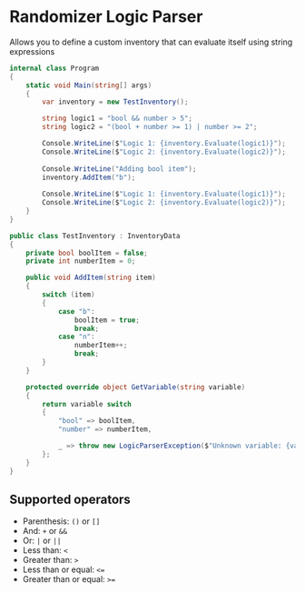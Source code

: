 # Randomizer Logic Parser

Allows you to define a custom inventory that can evaluate itself using string expressions

```cs
internal class Program
{
    static void Main(string[] args)
    {
        var inventory = new TestInventory();

        string logic1 = "bool && number > 5";
        string logic2 = "(bool + number >= 1) | number >= 2";

        Console.WriteLine($"Logic 1: {inventory.Evaluate(logic1)}");
        Console.WriteLine($"Logic 2: {inventory.Evaluate(logic2)}");
        
        Console.WriteLine("Adding bool item");
        inventory.AddItem("b");
        
        Console.WriteLine($"Logic 1: {inventory.Evaluate(logic1)}");
        Console.WriteLine($"Logic 2: {inventory.Evaluate(logic2)}");
    }
}
```

```cs
public class TestInventory : InventoryData
{
    private bool boolItem = false;
    private int numberItem = 0;

    public void AddItem(string item)
    {
        switch (item)
        {
            case "b":
                boolItem = true;
                break;
            case "n":
                numberItem++;
                break;
        }
    }

    protected override object GetVariable(string variable)
    {
        return variable switch
        {
            "bool" => boolItem,
            "number" => numberItem,

            _ => throw new LogicParserException($"Unknown variable: {variable}")
        };
    }
}
```

## Supported operators
- Parenthesis: ```()``` or ```[]```
- And: ```+``` or ```&&```
- Or: ```|``` or ```||```
- Less than: ```<```
- Greater than: ```>```
- Less than or equal: ```<=```
- Greater than or equal: ```>=```
